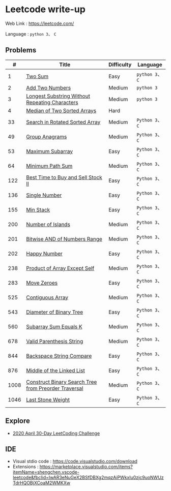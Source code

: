 # Leetcode write-up
Web Link : https://leetcode.com/

Language : `python 3`、 `C`

## Problems
|#|Title|Difficulty|Language|
|-|-|-|-|
|1|[Two Sum](Problems/Two-Sum.md)|Easy|`python 3`、`C`|
|2|[Add Two Numbers](Problems/Add-Two-Numbers.md)|Medium|`python 3`|
|3|[Longest Substring Without Repeating Characters](Problems/Longest-Substring-Without-Repeating-Characters.md)|Medium|`python 3`|
|4|[Median of Two Sorted Arrays](Problems/Median-of-Two-Sorted-Arrays.md)|Hard||
|33|[Search in Rotated Sorted Array](Problems/Search-in-Rotated-Sorted-Array.md)|Medium|`Python 3`、`C`|
|49|[Group Anagrams](Problems/Group-Anagrams.md)|Medium|`Python 3`、`C`|
|53|[Maximum Subarray](Problems/Maximum-Subarray.md)|Easy|`Python 3`、`C`|
|64|[Minimum Path Sum](Problems/Minimum-Path-Sum.md)|Medium|`Python 3`、`C`|
|122|[Best Time to Buy and Sell Stock II](Problems/Best-Time-to-Buy-and-Sell-Stock-II.md)|Easy|`Python 3`、`C`|
|136|[Single Number](Problems/Single-Number.md)|Easy|`Python 3`、`C`|
|155|[Min Stack](Problems/Min-Stack.md)|Easy|`Python 3`、`C`|
|200|[Number of Islands](Problems/Number-of-Islands.md)|Medium|`Python 3`、`C`|
|201|[Bitwise AND of Numbers Range](Problems/Bitwise-AND-of-Numbers-Range.md)|Medium|`Python 3`、`C`|
|202|[Happy Number](Problems/Happy-Number.md)|Easy|`Python 3`、`C`|
|238|[Product of Array Except Self](Problems/Product-of-Array-Except-Self.md)|Medium|`Python 3`、`C`|
|283|[Move Zeroes](Problems/Move-Zeroes.md)|Easy|`Python 3`、`C`|
|525|[Contiguous Array](Problems/Contiguous-Array.md)|Medium|`Python 3`、`C`|
|543|[Diameter of Binary Tree](Problems/Diameter-of-Binary-Tree.md)|Easy|`Python 3`、`C`|
|560|[Subarray Sum Equals K](Problems/Subarray-Sum-Equals-K.md)|Medium|`Python 3`、`C`|
|678|[Valid Parenthesis String](Problems/Valid-Parenthesis-String.md)|Medium|`Python 3`、`C`|
|844|[Backspace String Compare](Problems/Backspace-String-Compare.md)|Easy|`Python 3`、`C`|
|876|[Middle of the Linked List](Problems/Middle-of-the-Linked-List.md)|Easy|`Python 3`、`C`|
|1008|[Construct Binary Search Tree from Preorder Traversal](Problems/Construct-Binary-Search-Tree-from-Preorder-Traversal.md)|Medium|`Python 3`、`C`|
|1046|[Last Stone Weight](Problems/Last-Stone-Weight.md)|Easy|`Python 3`、`C`|

## Explore
* [2020 April 30-Day LeetCoding Challenge](Activity/challenge1.md)

## IDE
 * Visual stdio code : https://code.visualstudio.com/download
 * Extensions : https://marketplace.visualstudio.com/items?itemName=shengchen.vscode-leetcode&fbclid=IwAR3eNuGeX2BSfDBXg2mqzAiPWkxIu0zjc9uoNWUzTdrHQOBjXCoaM2WMKXw
